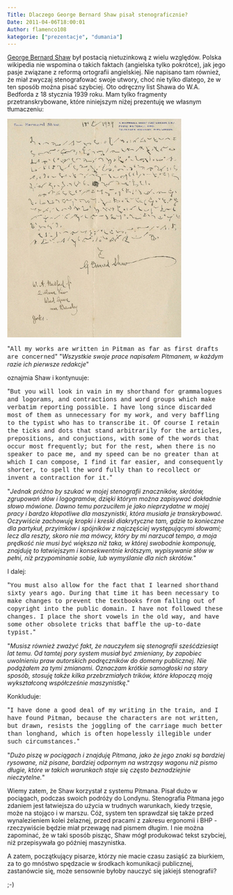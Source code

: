 ```yaml
---
Title: Dlaczego George Bernard Shaw pisał stenograficznie?
Date: 2011-04-06T18:00:01
Author: flamenco108
kategorie: ["prezentacje", "dumania"]
---
```



[George Bernard Shaw](http://pl.wikipedia.org/wiki/George_Bernard_Shaw) był postacią
nietuzinkową z wielu względów. Polska wikipedia nie wspomina o takich
faktach (angielska tylko pokrótce), jak jego pasje związane z reformą
ortografii angielskiej. Nie napisano tam również, że miał zwyczaj
stenografować swoje utwory, choć nie tylko dlatego, że w ten sposób
można pisać szybciej. Oto odręczny list Shawa do W.A. Bedforda z 18
stycznia 1939 roku. Mam tylko fragmenty przetranskrybowane, które
niniejszym niżej prezentuję we własnym tłumaczeniu:



![Obrazek](shaw_Pitman.jpg)


"<span style="font-family: 'Courier New', Courier, monospace;">All my
works are written in Pitman as far as first drafts are concerned</span>"
"*Wszystkie swoje prace napisałem Pitmanem, w każdym razie ich pierwsze
redakcje*"  </span>

oznajmia Shaw i kontynuuje:  

"<span style="font-family: 'Courier New', Courier, monospace;">But you
will look in vain in my shorthand for grammalogues and logorams, and
contractions and word groups which make verbatim reporting possible. I
have long since discarded most of them as unnecessary for my work, and
very baffling to the typist who has to transcribe it. Of course I retain
the ticks and dots that stand arbitrarily for the articles,
prepositions, and conjuctions, with some of the words that occur most
frequently; but for the rest, when there is no speaker to pace me, and
my speed can be no greater than at which I can compose, I find it far
easier, and consequently shorter, to spell the word fully than to
recollect or invent a contraction for it.</span>" 

"*Jednak próżno by
szukać w mojej stenografii znaczników, skrótów, zgrupowań słów i
logogramów, dzięki którym można zapisywać dokładnie słowo mówione. Dawno
temu porzuciłem je jako nieprzydatne w mojej pracy i bardzo kłopotliwe
dla maszynistki, która musiała je transkrybować. Oczywiście zachowuję
kropki i kreski diakrytyczne tam, gdzie to konieczne dla partykuł,
przyimków i spójników z najczęściej występującymi słowami; lecz dla
reszty, skoro nie ma mówcy, który by mi narzucał tempo, a moja prędkość
nie musi być większa niż taka, w której swobodnie komponuję, znajduję to
łatwiejszym i konsekwentnie krótszym, wypisywanie słów w pełni, niż
przypominanie sobie, lub wymyślanie dla nich skrótów.*"

I dalej:  

"<span style="font-family: 'Courier New', Courier, monospace;">You must
also allow for the fact that I learned shorthand sixty years ago. During
that time it has been necessary to make changes to prevent the textbooks
from falling out of copyright into the public domain. I have not
followed these changes. I place the short vowels in the old way, and
have some other obsolete tricks that baffle the up-to-date
typist.</span>" 

"*Musisz również zważyć fakt, że nauczyłem się
stenografii sześćdziesiąt lat temu. Od tamtej pory system musiał być
zmieniany, by zapobiec uwolnieniu praw autorskich podręczników do domeny
publicznej. Nie podążałem za tymi zmianami. Oznaczam krótkie samogłoski
na stary sposób, stosuję także kilka przebrzmiałych trików, które
kłopoczą moją wykształconą współcześnie maszynistkę*." 

Konkluduje:  

"<span style="font-family: 'Courier New', Courier, monospace;">I have
done a good deal of my writing in the train, and I have found Pitman,
because the characters are not written, but drawn, resists the joggling
of the carriage much better than longhand, which is often hopelessly
illegible under such circumstances.</span>" 

"*Dużo piszę w pociągach i
znajduję Pitmana, jako że jego znaki są bardziej rysowane, niż pisane,
bardziej odpornym na wstrząsy wagonu niż pismo długie, które w takich
warunkach staje się często beznadziejnie nieczytelne.*"

Wiemy zatem, że Shaw korzystał z systemu Pitmana. Pisał dużo w
pociągach, podczas swoich podróży do Londynu. Stenografia Pitmana jego
zdaniem jest łatwiejsza do użycia w trudnych warunkach, kiedy trzęsie,
może na stojąco i w marszu. Cóż, system ten sprawdzał się także przed
wynalezieniem kolei żelaznej, przed pracami z zakresu ergonomii i BHP -
rzeczywiście będzie miał przewagę nad pismem długim. I nie można
zapominać, że w taki sposób pisząc, Shaw mógł produkować tekst szybciej,
niż przepisywała go później maszynistka.

A zatem, początkujący pisarze, którzy nie macie czasu zasiąść za
biurkiem, za to go mnóstwo spędzacie w środkach komunikacji publicznej,
zastanówcie się, może sensownie byłoby nauczyć się jakiejś stenografii?

;-)
